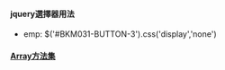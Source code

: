 #### jquery選擇器用法
* emp: $('#BKM031-BUTTON-3').css('display','none')
#### [Array方法集](https://ithelp.ithome.com.tw/articles/10213787)
